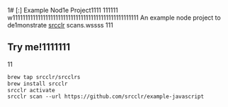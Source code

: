 1# [:] Example Nod1e Project1111
111111
w11111111111111111111111111111111111111111111111111
An example node project to de1monstrate [srcclr](https://www.src1lr.com) scans.wssss
111
## Try me!1111111
11
```1
brew tap srcclr/srcclrs
brew install srcclr
srcclr activate
srcclr scan --url https://github.com/srcclr/example-javascript
```
